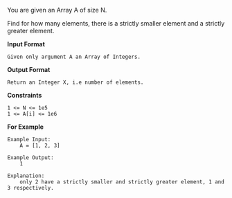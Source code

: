 You are given an Array A of size N.

Find for how many elements, there is a strictly smaller element and a strictly greater element.

**Input Format**

```
Given only argument A an Array of Integers.
```

**Output Format**

```
Return an Integer X, i.e number of elements.
```

**Constraints**

```
1 <= N <= 1e5
1 <= A[i] <= 1e6
```

**For Example**

```
Example Input:
    A = [1, 2, 3]

Example Output:
    1

Explanation:
    only 2 have a strictly smaller and strictly greater element, 1 and 3 respectively.
```
